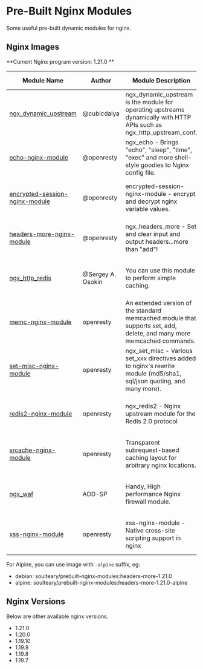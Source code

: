 # Pre-Built Nginx Modules

Some useful pre-built dynamic modules for nginx.

## Nginx Images

**Current Nginx program version: 1.21.0 **

<table>
    <thead>
        <tr>
            <th>Module Name</th>
            <th>Author</th>
            <th>Module Description</th>
            <th>Module Version</th>
            <th>Docker Command</th>
        </tr>
    </thead>
    <tbody>
        <tr>
            <td><a href="https://github.com/cubicdaiya/ngx_dynamic_upstream">ngx_dynamic_upstream</a></td>
            <td>@cubicdaiya</td>
            <td>ngx_dynamic_upstream is the module for operating upstreams dynamically with HTTP APIs such as ngx_http_upstream_conf.</td>
            <td>0.1.6</td>
            <td>docker pull soulteary/prebuilt-nginx-modules:dynamic-upstream-1.21.0</td>
        </tr>
        <tr>
            <td><a href="https://github.com/openresty/echo-nginx-module">echo-nginx-module</a></td>
            <td>@openresty</td>
            <td>ngx_echo - Brings "echo", "sleep", "time", "exec" and more shell-style goodies to Nginx config file.</td>
            <td>0.62</td>
            <td>docker pull soulteary/prebuilt-nginx-modules:echo-1.21.0</td>
        </tr>
        <tr>
            <td><a href="https://github.com/openresty/encrypted-session-nginx-module">encrypted-session-nginx-module</a></td>
            <td>@openresty</td>
            <td>encrypted-session-nginx-module - encrypt and decrypt nginx variable values.</td>
            <td>0.08</td>
            <td>docker pull soulteary/prebuilt-nginx-modules:encrypted-session-1.21.0</td>
        </tr>
        <tr>
            <td><a href="https://github.com/openresty/headers-more-nginx-module">headers-more-nginx-module</a></td>
            <td>@openresty</td>
            <td>ngx_headers_more - Set and clear input and output headers...more than "add"!</td>
            <td>0.33</td>
            <td>docker pull soulteary/prebuilt-nginx-modules:headers-more-1.21.0</td>
        </tr>
        <tr>
            <td><a href="https://www.nginx.com/resources/wiki/modules/redis/">ngx_http_redis</a></td>
            <td>@Sergey A. Osokin</td>
            <td>You can use this module to perform simple caching.</td>
            <td>0.3.9</td>
            <td>docker pull soulteary/prebuilt-nginx-modules:http-redis-1.21.0</td>
        </tr>
        <tr>
            <td><a href="https://github.com/openresty/memc-nginx-module">memc-nginx-module</a></td>
            <td>openresty</td>
            <td>An extended version of the standard memcached module that supports set, add, delete, and many more memcached commands.</td>
            <td>0.19</td>
            <td>docker pull soulteary/prebuilt-nginx-modules:memc-1.21.0</td>
        </tr>
        <tr>
            <td><a href="https://github.com/openresty/set-misc-nginx-module">set-misc-nginx-module</a></td>
            <td>openresty</td>
            <td>ngx_set_misc - Various set_xxx directives added to nginx's rewrite module (md5/sha1, sql/json quoting, and many more).</td>
            <td>0.32</td>
            <td>docker pull soulteary/prebuilt-nginx-modules:set-misc-1.21.0</td>
        </tr>
        <tr>
            <td><a href="https://github.com/openresty/redis2-nginx-module">redis2-nginx-module</a></td>
            <td>openresty</td>
            <td>ngx_redis2 - Nginx upstream module for the Redis 2.0 protocol</td>
            <td>0.15</td>
            <td>docker pull soulteary/prebuilt-nginx-modules:redis2-1.21.0</td>
        </tr>
        <tr>
            <td><a href="https://github.com/openresty/srcache-nginx-module">srcache-nginx-module</a></td>
            <td>openresty</td>
            <td>Transparent subrequest-based caching layout for arbitrary nginx locations.</td>
            <td>0.32</td>
            <td>docker pull soulteary/prebuilt-nginx-modules:srcache-1.21.0</td>
        </tr>
        <tr>
            <td><a href="https://github.com/ADD-SP/ngx_waf">ngx_waf</a></td>
            <td>ADD-SP</td>
            <td>Handy, High performance Nginx firewall module.</td>
            <td>3.1.6</td>
            <td>docker pull soulteary/prebuilt-nginx-modules:waf-1.21.0</td>
        </tr>
        <tr>
            <td><a href="https://github.com/openresty/xss-nginx-module">xss-nginx-module</a></td>
            <td>openresty</td>
            <td>xss-nginx-module - Native cross-site scripting support in nginx</td>
            <td>0.06</td>
            <td>docker pull soulteary/prebuilt-nginx-modules:xss-nginx-1.21.0</td>
        </tr>
    </tbody>
</table>


For Alpine, you can use image with `-alpine` suffix, eg:

- debian: soulteary/prebuilt-nginx-modules:headers-more-1.21.0
- alpine: soulteary/prebuilt-nginx-modules:headers-more-1.21.0-alpine

## Nginx Versions

Below are other available nginx versions.

- 1.21.0
- 1.20.0
- 1.19.10
- 1.19.9
- 1.19.8
- 1.19.7
